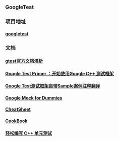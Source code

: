 ### GoogleTest

### 项目地址

#### [googletest](https://github.com/google/googletest)

### 文档

#### [gtest官方文档浅析](https://www.cnblogs.com/duxiuxing/p/4286645.html)

#### [Google Test Primer ：开始使用Google C++ 测试框架](http://ray-leex.iteye.com/blog/212024)

#### [Google Test测试框架自带Sample案例注释翻译](http://mzhx-com.iteye.com/blog/1673469)

#### [Google Mock for Dummies](https://github.com/google/googletest/blob/master/googlemock/docs/ForDummies.md)

#### [CheatSheet](https://github.com/google/googletest/blob/master/googlemock/docs/CheatSheet.md)

#### [CookBook](https://github.com/google/googletest/blob/master/googlemock/docs/CookBook.md)

#### [轻松编写 C++ 单元测试](https://www.ibm.com/developerworks/cn/linux/l-cn-cppunittest/index.html)

